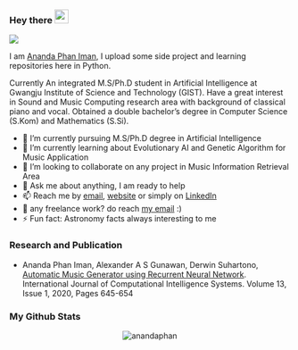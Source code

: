 ### Hey there <img src="https://media.giphy.com/media/hvRJCLFzcasrR4ia7z/giphy.gif" width="25px"> 

![](https://visitor-badge.glitch.me/badge?page_id=anandaphan.anandaphan)
<br/>

>
 I am [Ananda Phan Iman](https://anandaphan.com/), I upload some side project and learning repositories here in Python.
 
Currently An integrated M.S/Ph.D student in Artificial Intelligence at Gwangju Institute of Science and Technology (GIST). Have a great interest in Sound and Music Computing research area with background of classical piano and vocal. Obtained a double bachelor’s degree in Computer Science (S.Kom) and Mathematics (S.Si).


- 🔭 I’m currently pursuing M.S/Ph.D degree in Artificial Intelligence
- 🌱 I’m currently learning about Evolutionary AI and Genetic Algorithm for Music Application
- 👯 I’m looking to collaborate on any project in Music Information Retrieval Area
- 💬 Ask me about anything, I am ready to help
- 📫 Reach me by [email](mailto:hi@anandaphan.com), [website]((https://anandaphan.com/)) or simply on [LinkedIn](https://www.linkedin.com/in/ananda-phan-iman-9b293a13a/)
- 💼 any freelance work? do reach [my email](mailto:hi@anandaphan.com) :)
- ⚡ Fun fact: Astronomy facts always interesting to me


### Research and Publication
- Ananda Phan Iman, Alexander A S Gunawan, Derwin Suhartono, [Automatic Music Generator using Recurrent Neural Network](https://www.atlantis-press.com/journals/ijcis/125941516). 
  International Journal of Computational Intelligence Systems. 
  Volume 13, Issue 1, 2020, Pages 645-654
  
### My Github Stats

<p align="center"> <img src="https://github-readme-stats.vercel.app/api?username=anandaphan&show_icons=true&theme=dark" alt="anandaphan" />
